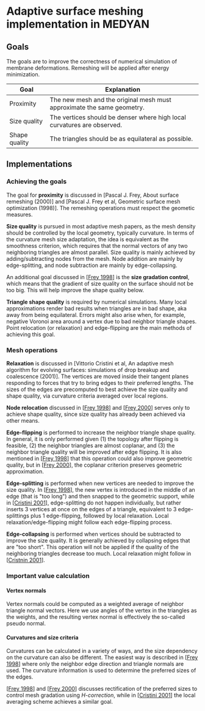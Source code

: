 # Adaptive surface meshing implementation in MEDYAN

## Goals

The goals are to improve the correctness of numerical simulation of membrane deformations. Remeshing will be applied after energy minimization.

| Goal | Explanation |
|------|-------------|
| Proximity     | The new mesh and the original mesh must approximate the same geometry. |
| Size quality  | The vertices should be denser where high local curvatures are observed. |
| Shape quality | The triangles should be as equilateral as possible. |

## Implementations

### Achieving the goals

The goal for **proximity** is discussed in [<a name="Frey2000"></a>Pascal J. Frey, About surface remeshing (2000)] and [<a name="Frey1998"></a>Pascal J. Frey et al, Geometric surface mesh optimization (1998)]. The remeshing operations must respect the geometic measures.

**Size quality** is pursued in most adaptive mesh papers, as the mesh density should be controlled by the local geometry, typically curvature. In terms of the curvature mesh size adaptation, the idea is equivalent as the smoothness criterion, which requires that the normal vectors of any two neighboring triangles are almost parallel. Size quality is mainly achieved by adding/subtracting nodes from the mesh. Node addition are mainly by edge-splitting, and node subtraction are mainly by edge-collapsing.

An additional goal discussed in [[Frey 1998](#Frey1998)] is the **size gradation control**, which means that the gradient of size quality on the surface should not be too big. This will help improve the shape quality below.

**Triangle shape quality** is required by numerical simulations. Many local approximations render bad results when triangles are in bad shape, aka away from being equilateral. Errors might also arise when, for example, negative Voronoi area around a vertex due to bad neighbor triangle shapes. Point relocation (or relaxation) and edge-flipping are the main methods of achieving this goal.

### Mesh operations

**Relaxation** is discussed in [<a name="Cristini2001"></a>Vittorio Cristini et al, An adaptive mesh algorithm for evolving surfaces: simulations of drop breakup and coalescence (2001)]. The vertices are moved inside their tangent planes responding to forces that try to bring edges to their preferred lengths. The sizes of the edges are precomputed to best achieve the size quality and shape quality, via curvature criteria averaged over local regions.

**Node relocation** discussed in [[Frey 1998](#Frey1998)] and [[Frey 2000](#Frey2000)] serves only to achieve shape quality, since size quality has already been achieved via other means.

**Edge-flipping** is performed to increase the neighbor triangle shape quality. In general, it is only performed given (1) the topology after flipping is feasible, (2) the neighbor triangles are almost coplanar, and (3) the neighbor triangle quality will be improved after edge flipping. It is also mentioned in [[Frey 1998](#Frey1998)] that this operation could also improve geometric quality, but in [[Frey 2000](#Frey2000)], the coplanar criterion preserves geometric approximation.

**Edge-splitting** is performed when new vertices are needed to improve the size quality. In [[Frey 1998](#Frey1998)], the new vertex is introduced in the middle of an edge (that is "too long") and then snapped to the geometric support, while in [[Cristini 2001](#Cristini2001)], edge-splitting do not happen individually, but rather inserts 3 vertices at once on the edges of a triangle, equivalent to 3 edge-splittings plus 1 edge-flipping, followed by local relaxation. Local relaxation/edge-flipping might follow each edge-flipping process.

**Edge-collapsing** is performed when vertices should be subtracted to improve the size quality. It is generally achieved by collapsing edges that are "too short". This operation will not be applied if the quality of the neighboring triangles decrease too much. Local relaxation might follow in [[Cristnin 2001](#Cristini2001)].

### Important value calculation

#### Vertex normals

Vertex normals could be computed as a weighted average of neighbor triangle normal vectors. Here we use angles of the vertex in the triangles as the weights, and the resulting vertex normal is effectively the so-called pseudo normal.

#### Curvatures and size criteria

Curvatures can be calculated in a variety of ways, and the size dependency on the curvature can also be different. The easiest way is described in [[Frey 1998](#Frey1998)] where only the neighbor edge direction and triangle normals are used. The curvature information is used to determine the preferred sizes of the edges.

[[Frey 1998](#Frey1998)] and [[Frey 2000](#Frey2000)] discusses rectification of the preferred sizes to control mesh gradation using *H-correction*, while in [[Cristini 2001](#Cristini2001)] the local averaging scheme achieves a similar goal.
